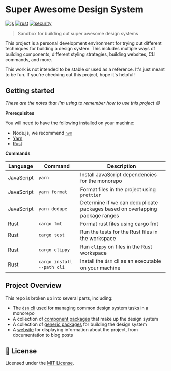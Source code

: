 # Super Awesome Design System

[![js](https://github.com/joshblack/super-awesome-design-system/actions/workflows/js.yml/badge.svg)](https://github.com/joshblack/super-awesome-design-system/actions/workflows/js.yml)
[![rust](https://github.com/joshblack/super-awesome-design-system/actions/workflows/rust.yml/badge.svg)](https://github.com/joshblack/super-awesome-design-system/actions/workflows/rust.yml)
[![security](https://github.com/joshblack/super-awesome-design-system/actions/workflows/audit-on-push.yml/badge.svg)](https://github.com/joshblack/super-awesome-design-system/actions/workflows/audit-on-push.yml)

> Sandbox for building out super awesome design systems

This project is a personal development environment for trying out different
techniques for building a design system. This includes multiple ways of building
components, different styling strategies, building websites, CLI commands, and
more.

This work is not intended to be stable or used as a reference. It's just meant
to be fun. If you're checking out this project, hope it's helpful!

## Getting started

_These are the notes that I'm using to remember how to use this project
:sweat_smile:_

**Prerequisites**

You will need to have the following installed on your machine:

- Node.js, we recommend [`nvm`](https://github.com/nvm-sh/nvm)
- [Yarn](https://yarnpkg.com/getting-started/install/#about-global-installs)
- [Rust](https://rustup.rs/)

**Commands**

| Language   | Command                    | Description                                                                  |
| ---------- | -------------------------- | ---------------------------------------------------------------------------- |
| JavaScript | `yarn`                     | Install JavaScript dependencies for the monorepo                             |
| JavaScript | `yarn format`              | Format files in the project using `prettier`                                 |
| JavaScript | `yarn dedupe`              | Determine if we can deduplicate packages based on overlapping package ranges |
| Rust       | `cargo fmt`                | Format rust files using cargo fmt                                            |
| Rust       | `cargo test`               | Run the tests for the Rust files in the workspace                            |
| Rust       | `cargo clippy`             | Run `clippy` on files in the Rust workspace                                  |
| Rust       | `cargo install --path cli` | Install the `dsm` cli as an executable on your machine                       |

## Project Overview

This repo is broken up into several parts, including:

- The [`dsm` cli](./cli) used for managing common design system tasks in a
  monorepo
- A collection of [component packages](./components) that make up the design
  system
- A collection of [generic packages](./packages) for building the design system
- A [website](./website) for displaying information about the project, from
  documentation to blog posts

## 📝 License

Licensed under the [MIT License](/LICENSE).
